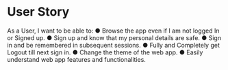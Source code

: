 # User Story

As a User, I want to be able to:
●	Browse the app even if I am not logged In or Signed up.
●	Sign up and know that my personal details are safe.
●	Sign in and be remembered in subsequent sessions.
●	Fully and Completely get Logout till next sign in.
●	Change the theme of the web app.
●	Easily understand web app features and functionalities.
